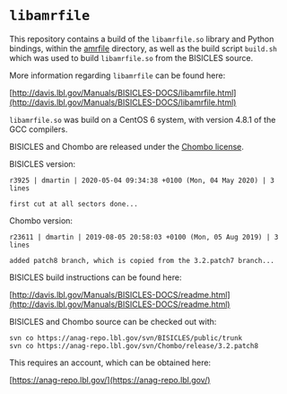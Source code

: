 # `libamrfile`

This repository contains a build of the `libamrfile.so` library and Python
bindings, within the [amrfile](amrfile/) directory, as well as the build
script `build.sh` which was used to build `libamrfile.so` from the BISICLES
source.

More information regarding `libamrfile` can be found here:

[http://davis.lbl.gov/Manuals/BISICLES-DOCS/libamrfile.html](http://davis.lbl.gov/Manuals/BISICLES-DOCS/libamrfile.html)

`libamrfile.so` was build on a CentOS 6 system, with version 4.8.1 of the GCC
compilers.

BISICLES and Chombo are released under the [Chombo license](License).

BISICLES version:

```
r3925 | dmartin | 2020-05-04 09:34:38 +0100 (Mon, 04 May 2020) | 3 lines

first cut at all sectors done...
```

Chombo version:

```
r23611 | dmartin | 2019-08-05 20:58:03 +0100 (Mon, 05 Aug 2019) | 3 lines

added patch8 branch, which is copied from the 3.2.patch7 branch...
```

BISICLES build instructions can be found here:

[http://davis.lbl.gov/Manuals/BISICLES-DOCS/readme.html](http://davis.lbl.gov/Manuals/BISICLES-DOCS/readme.html)

BISICLES and Chombo source can be checked out with:

```
svn co https://anag-repo.lbl.gov/svn/BISICLES/public/trunk
svn co https://anag-repo.lbl.gov/svn/Chombo/release/3.2.patch8
```

This requires an account, which can be obtained here:

[https://anag-repo.lbl.gov/](https://anag-repo.lbl.gov/)
